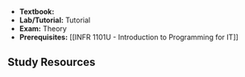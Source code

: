 - **Textbook:** 
- **Lab/Tutorial:** Tutorial
- **Exam:** Theory
- **Prerequisites:** [[INFR 1101U - Introduction to Programming for IT]]

## Study Resources
